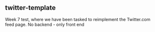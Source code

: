 twitter-template
---
Week 7 test, where we have been tasked to reimplement the Twitter.com feed page. No backend - only front end
